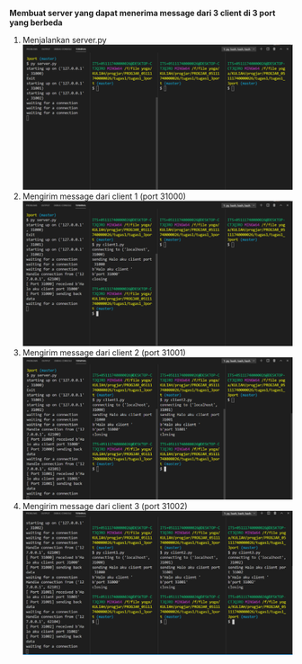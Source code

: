 <b>Membuat server yang dapat menerima message dari 3 client di 3 port yang berbeda</b>

1. Menjalankan server.py
![alt server](https://github.com/hisamwp/PROGJAR_05111740000026/blob/master/tugas1/tugas1_3port/menyalakan%20server.png)
2. Mengirim message dari client 1 (port 31000)
![alt client1](https://github.com/hisamwp/PROGJAR_05111740000026/blob/master/tugas1/tugas1_3port/mengirim%20dari%20client1.png)
3. Mengirim message dari client 2 (port 31001)
![alt client2](https://github.com/hisamwp/PROGJAR_05111740000026/blob/master/tugas1/tugas1_3port/mengirim%20dari%20client2.png)
4. Mengirim message dari client 3 (port 31002)
![alt client2](https://github.com/hisamwp/PROGJAR_05111740000026/blob/master/tugas1/tugas1_3port/mengirim%20dari%20client3.png)
